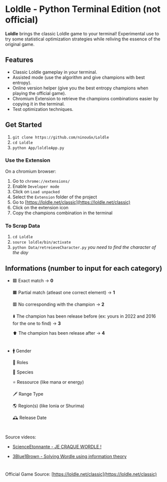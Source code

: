 # Loldle - Python Terminal Edition (not official)

**Loldle** brings the classic Loldle game to your terminal! 
Experimental use to try some statistical optimization strategies while reliving the essence of the original game.

## Features

- Classic Loldle gameplay in your terminal.
- Assisted mode (use the algorithm and give champions with best entropy).
- Online version helper (give you the best entropy champions when playing the official game).
- Chromium Extension to retrieve the champions combinations easier by copying it in the terminal.
- Test optimization techniques.

## Get Started
1. `git clone https://github.com/ninouGx/Loldle`
2. `cd Loldle`
3. `python App/loldleApp.py`

### Use the Extension
On a chromium browser:
1. Go to `chrome://extensions/`
2. Enable `Developer mode`
3. Click on `Load unpacked`
4. Select the `Extension` folder of the project
5. Go to [https://loldle.net/classic](https://loldle.net/classic)
6. Click on the extension icon
7. Copy the champions combination in the terminal

### To Scrap Data
1. `cd Loldle`
2. `source loldle/bin/activate`
3. `python Data/retreieveCharacter.py` *you need to find the character of the day*

## Informations (number to input for each category)
- 🟩 Exact match -> **0**
  
  🟧 Partial match (atleast one correct element) -> **1**
  
  🟥 No corresponding with the champion -> **2**
  
  ⬇️ The champion has been release before (ex: yours in 2022 and 2016 for the one to find) -> **3**
  
  ⬆️ The champion has been release after -> **4**
  #

- 🚹 Gender
  
  📍 Roles
  
  🦄 Species
  
  ⭐️ Ressource (like mana or energy)
  
  🗡️ Range Type
  
  🌎 Region(s) (like Ionia or Shurima)
  
  🕰️ Release Date
  #

Source videos:
  
  - [ScienceEtonnante - JE CRAQUE WORDLE !](https://www.youtube.com/watch?v=iw4_7ioHWF4&pp=ygUXd29yZGxlIHNjaWVuY2VldG9ubmFudGU%3D)
  
  - [3Blue1Brown - Solving Wordle using information theory](https://www.youtube.com/watch?v=v68zYyaEmEA&t=0s)
  #

Official Game Source: [https://loldle.net/classic](https://loldle.net/classic)
